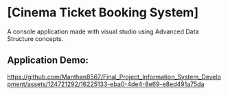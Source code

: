 
# [Cinema Ticket Booking System]
A console application made with visual studio using Advanced Data Structure concepts.

## Application Demo:

https://github.com/Manthan8567/Final_Project_Information_System_Development/assets/124721292/16225133-eba0-4de4-8e69-e8ed491a75da



